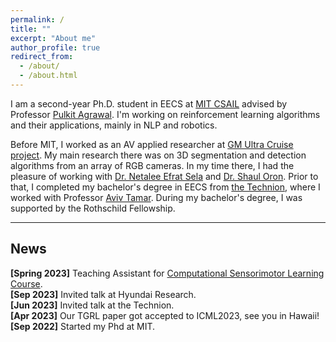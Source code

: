 ```yaml
---
permalink: /
title: ""
excerpt: "About me"
author_profile: true
redirect_from: 
  - /about/
  - /about.html
---
```


I am a second-year Ph.D. student in EECS at [MIT CSAIL](https://csail.mit.edu) advised by Professor [Pulkit Agrawal](https://people.csail.mit.edu/pulkitag/).  I'm working on reinforcement learning algorithms and their applications, mainly in NLP and robotics.

Before MIT, I worked as an AV applied researcher at [GM Ultra Cruise project](https://news.gm.com/newsroom.detail.html/Pages/news/us/en/2021/oct/1006-ultracruise.html). My main research there was on 3D segmentation and detection algorithms from an array of RGB cameras. In my time there, I had the pleasure of working with  [Dr. Netalee Efrat Sela](https://scholar.google.com/citations?user=L0cJiRwAAAAJ&hl=en&oi=sra) and [Dr. Shaul Oron](https://scholar.google.com/citations?user=YBQnkjIAAAAJ&hl=fil).
Prior to that, I completed my bachelor's degree in EECS from [the Technion](https://www.technion.ac.il/en/home-2/), where I worked with Professor [Aviv Tamar](https://avivt.github.io/avivt/). During my bachelor's degree, I was supported by the Rothschild Fellowship.

<hr size="2" align="left" noshade="">
<h2>News</h2>

<b>[Spring 2023]</b> Teaching Assistant for <a href="https://pulkitag.github.io/6.884/sp20/"> Computational Sensorimotor Learning Course</a>. <br>
<b>[Sep 2023]</b> Invited talk at Hyundai Research. <br>
<b>[Jun 2023]</b> Invited talk at the Technion. <br>
<b>[Apr 2023]</b> Our TGRL paper got accepted to ICML2023, see you in Hawaii! <br>
<b>[Sep 2022]</b> Started my Phd at MIT. <br>
